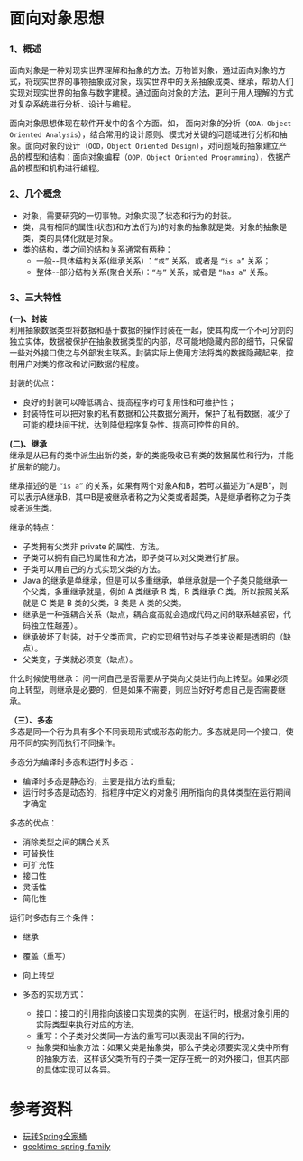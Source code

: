 面向对象思想
====================

### 1、概述
面向对象是一种对现实世界理解和抽象的方法。万物皆对象，通过面向对象的方式，将现实世界的事物抽象成对象，现实世界中的关系抽象成类、继承，帮助人们实现对现实世界的抽象与数字建模。通过面向对象的方法，更利于用人理解的方式对复杂系统进行分析、设计与编程。

面向对象思想体现在软件开发中的各个方面。如， 面向对象的分析（`OOA，Object Oriented Analysis`），结合常用的设计原则、模式对关键的问题域进行分析和抽象。面向对象的设计（`OOD，Object Oriented Design`），对问题域的抽象建立产品的模型和结构；面向对象编程（`OOP，Object Oriented Programming`），依据产品的模型和机构进行编程。


### 2、几个概念
* 对象，需要研究的一切事物。对象实现了状态和行为的封装。
* 类，具有相同的属性(状态)和方法(行为)的对象的抽象就是类。对象的抽象是类，类的具体化就是对象。
* 类的结构，类之间的结构关系通常有两种：  
  * 一般--具体结构关系(继承关系) ：`“或”` 关系，或者是 `“is a”` 关系；  
  * 整体--部分结构关系(聚合关系)：`“与”` 关系，或者是 `“has a”` 关系。

### 3、三大特性
**(一)、封装**  
利用抽象数据类型将数据和基于数据的操作封装在一起，使其构成一个不可分割的独立实体，数据被保护在抽象数据类型的内部，尽可能地隐藏内部的细节，只保留一些对外接口使之与外部发生联系。封装实际上使用方法将类的数据隐藏起来，控制用户对类的修改和访问数据的程度。  

封装的优点：  
* 良好的封装可以降低耦合、提高程序的可复用性和可维护性；
* 封装特性可以把对象的私有数据和公共数据分离开，保护了私有数据，减少了可能的模块间干扰，达到降低程序复杂性、提高可控性的目的。


 **(二)、继承**   
继承是从已有的类中派生出新的类，新的类能吸收已有类的数据属性和行为，并能扩展新的能力。  

继承描述的是 `“is a”` 的关系，如果有两个对象A和B，若可以描述为“A是B”，则可以表示A继承B，其中B是被继承者称之为父类或者超类，A是继承者称之为子类或者派生类。

继承的特点：      
* 子类拥有父类非 private 的属性、方法。
* 子类可以拥有自己的属性和方法，即子类可以对父类进行扩展。
* 子类可以用自己的方式实现父类的方法。
* Java 的继承是单继承，但是可以多重继承，单继承就是一个子类只能继承一个父类，多重继承就是，例如 A 类继承 B 类，B 类继承 C 类，所以按照关系就是 C 类是 B 类的父类，B 类是 A 类的父类。
* 继承是一种强耦合关系（缺点，耦合度高就会造成代码之间的联系越紧密，代码独立性越差）。
* 继承破坏了封装，对于父类而言，它的实现细节对与子类来说都是透明的（缺点）。
* 父类变，子类就必须变（缺点）。

什么时候使用继承：
    问一问自己是否需要从子类向父类进行向上转型。如果必须向上转型，则继承是必要的，但是如果不需要，则应当好好考虑自己是否需要继承。

**（三）、多态**  
多态是同一个行为具有多个不同表现形式或形态的能力。多态就是同一个接口，使用不同的实例而执行不同操作。

多态分为编译时多态和运行时多态：
* 编译时多态是静态的，主要是指方法的重载;
* 运行时多态是动态的，指程序中定义的对象引用所指向的具体类型在运行期间才确定

多态的优点：  
* 消除类型之间的耦合关系
* 可替换性
* 可扩充性
* 接口性
* 灵活性
* 简化性

运行时多态有三个条件：
* 继承  
* 覆盖（重写）  
* 向上转型

* 多态的实现方式：
    * 接口：接口的引用指向该接口实现类的实例，在运行时，根据对象引用的实际类型来执行对应的方法。
    * 重写：个子类对父类同一方法的重写可以表现出不同的行为。
    * 抽象类和抽象方法：如果父类是抽象类，那么子类必须要实现父类中所有的抽象方法，这样该父类所有的子类一定存在统一的对外接口，但其内部的具体实现可以各异。

# 参考资料
- [玩转Spring全家桶](https://time.geekbang.org/course/intro/156)
- [geektime-spring-family](https://github.com/geektime-geekbang/geektime-spring-family)




